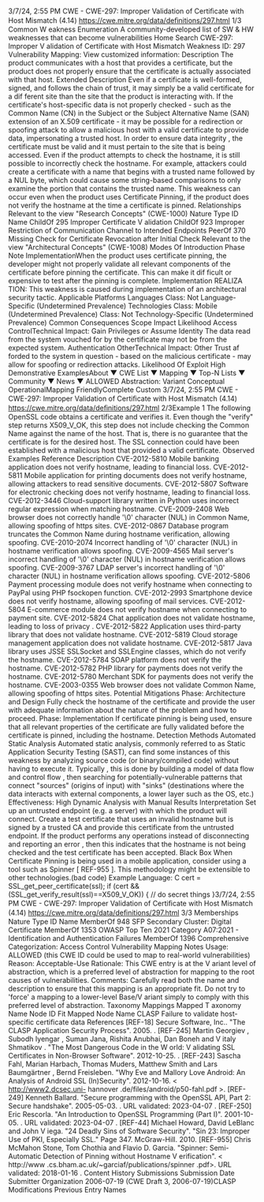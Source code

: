 3/7/24, 2:55 PM CWE - CWE-297: Improper Validation of Certiﬁcate with Host Mismatch (4.14)
https://cwe.mitre.org/data/deﬁnitions/297.html 1/3
Common W eakness Enumeration
A community-developed list of SW & HW weaknesses that can become
vulnerabilities
Home Search
CWE-297: Improper V alidation of Certificate with Host Mismatch
Weakness ID: 297
Vulnerability Mapping: 
View customized information:
 Description
The product communicates with a host that provides a certificate, but the product does not properly ensure that the certificate is
actually associated with that host.
 Extended Description
Even if a certificate is well-formed, signed, and follows the chain of trust, it may simply be a valid certificate for a dif ferent site than the
site that the product is interacting with. If the certificate's host-specific data is not properly checked - such as the Common Name (CN)
in the Subject or the Subject Alternative Name (SAN) extension of an X.509 certificate - it may be possible for a redirection or
spoofing attack to allow a malicious host with a valid certificate to provide data, impersonating a trusted host. In order to ensure data
integrity , the certificate must be valid and it must pertain to the site that is being accessed.
Even if the product attempts to check the hostname, it is still possible to incorrectly check the hostname. For example, attackers could
create a certificate with a name that begins with a trusted name followed by a NUL byte, which could cause some string-based
comparisons to only examine the portion that contains the trusted name.
This weakness can occur even when the product uses Certificate Pinning, if the product does not verify the hostname at the time a
certificate is pinned.
 Relationships
 Relevant to the view "Research Concepts" (CWE-1000)
Nature Type ID Name
ChildOf 295 Improper Certificate V alidation
ChildOf 923 Improper Restriction of Communication Channel to Intended Endpoints
PeerOf 370 Missing Check for Certificate Revocation after Initial Check
 Relevant to the view "Architectural Concepts" (CWE-1008)
 Modes Of Introduction
Phase Note
ImplementationWhen the product uses certificate pinning, the developer might not properly validate all relevant components of
the certificate before pinning the certificate. This can make it dif ficult or expensive to test after the pinning is
complete.
Implementation REALIZA TION: This weakness is caused during implementation of an architectural security tactic.
 Applicable Platforms
Languages
Class: Not Language-Specific (Undetermined Prevalence)
Technologies
Class: Mobile (Undetermined Prevalence)
Class: Not Technology-Specific (Undetermined Prevalence)
 Common Consequences
Scope Impact Likelihood
Access ControlTechnical Impact: Gain Privileges or Assume Identity
The data read from the system vouched for by the certificate may not be from the expected system.
Authentication
OtherTechnical Impact: Other
Trust af forded to the system in question - based on the malicious certificate - may allow for spoofing
or redirection attacks.
 Likelihood Of Exploit
High
 Demonstrative ExamplesAbout ▼ CWE List ▼ Mapping ▼ Top-N Lists ▼ Community ▼ News ▼
ALLOWED
Abstraction: Variant
Conceptual OperationalMapping
FriendlyComplete Custom
3/7/24, 2:55 PM CWE - CWE-297: Improper Validation of Certiﬁcate with Host Mismatch (4.14)
https://cwe.mitre.org/data/deﬁnitions/297.html 2/3Example 1
The following OpenSSL code obtains a certificate and verifies it.
Even though the "verify" step returns X509\_V\_OK, this step does not include checking the Common Name against the name of the
host. That is, there is no guarantee that the certificate is for the desired host. The SSL connection could have been established with a
malicious host that provided a valid certificate.
 Observed Examples
Reference Description
CVE-2012-5810 Mobile banking application does not verify hostname, leading to financial loss.
CVE-2012-5811 Mobile application for printing documents does not verify hostname, allowing attackers to read
sensitive documents.
CVE-2012-5807 Software for electronic checking does not verify hostname, leading to financial loss.
CVE-2012-3446 Cloud-support library written in Python uses incorrect regular expression when matching hostname.
CVE-2009-2408 Web browser does not correctly handle '\0' character (NUL) in Common Name, allowing spoofing of
https sites.
CVE-2012-0867 Database program truncates the Common Name during hostname verification, allowing spoofing.
CVE-2010-2074 Incorrect handling of '\0' character (NUL) in hostname verification allows spoofing.
CVE-2009-4565 Mail server's incorrect handling of '\0' character (NUL) in hostname verification allows spoofing.
CVE-2009-3767 LDAP server's incorrect handling of '\0' character (NUL) in hostname verification allows spoofing.
CVE-2012-5806 Payment processing module does not verify hostname when connecting to PayPal using PHP
fsockopen function.
CVE-2012-2993 Smartphone device does not verify hostname, allowing spoofing of mail services.
CVE-2012-5804 E-commerce module does not verify hostname when connecting to payment site.
CVE-2012-5824 Chat application does not validate hostname, leading to loss of privacy .
CVE-2012-5822 Application uses third-party library that does not validate hostname.
CVE-2012-5819 Cloud storage management application does not validate hostname.
CVE-2012-5817 Java library uses JSSE SSLSocket and SSLEngine classes, which do not verify the hostname.
CVE-2012-5784 SOAP platform does not verify the hostname.
CVE-2012-5782 PHP library for payments does not verify the hostname.
CVE-2012-5780 Merchant SDK for payments does not verify the hostname.
CVE-2003-0355 Web browser does not validate Common Name, allowing spoofing of https sites.
 Potential Mitigations
Phase: Architecture and Design
Fully check the hostname of the certificate and provide the user with adequate information about the nature of the problem and
how to proceed.
Phase: Implementation
If certificate pinning is being used, ensure that all relevant properties of the certificate are fully validated before the certificate is
pinned, including the hostname.
 Detection Methods
Automated Static Analysis
Automated static analysis, commonly referred to as Static Application Security Testing (SAST), can find some instances of this
weakness by analyzing source code (or binary/compiled code) without having to execute it. Typically , this is done by building a
model of data flow and control flow , then searching for potentially-vulnerable patterns that connect "sources" (origins of input)
with "sinks" (destinations where the data interacts with external components, a lower layer such as the OS, etc.)
Effectiveness: High
Dynamic Analysis with Manual Results Interpretation
Set up an untrusted endpoint (e.g. a server) with which the product will connect. Create a test certificate that uses an invalid
hostname but is signed by a trusted CA and provide this certificate from the untrusted endpoint. If the product performs any
operations instead of disconnecting and reporting an error , then this indicates that the hostname is not being checked and the
test certificate has been accepted.
Black Box
When Certificate Pinning is being used in a mobile application, consider using a tool such as Spinner [ REF-955 ]. This
methodology might be extensible to other technologies.(bad code) Example Language: C 
cert = SSL\_get\_peer\_certificate(ssl);
if (cert && (SSL\_get\_verify\_result(ssl)==X509\_V\_OK)) {
// do secret things
}3/7/24, 2:55 PM CWE - CWE-297: Improper Validation of Certiﬁcate with Host Mismatch (4.14)
https://cwe.mitre.org/data/deﬁnitions/297.html 3/3
 Memberships
Nature Type ID Name
MemberOf 948 SFP Secondary Cluster: Digital Certificate
MemberOf 1353 OWASP Top Ten 2021 Category A07:2021 - Identification and Authentication Failures
MemberOf 1396 Comprehensive Categorization: Access Control
 Vulnerability Mapping Notes
Usage: ALLOWED (this CWE ID could be used to map to real-world vulnerabilities)
Reason: Acceptable-Use
Rationale:
This CWE entry is at the V ariant level of abstraction, which is a preferred level of abstraction for mapping to the root causes of
vulnerabilities.
Comments:
Carefully read both the name and description to ensure that this mapping is an appropriate fit. Do not try to 'force' a mapping to a
lower-level Base/V ariant simply to comply with this preferred level of abstraction.
 Taxonomy Mappings
Mapped T axonomy Name Node ID Fit Mapped Node Name
CLASP Failure to validate host-specific certificate data
 References
[REF-18] Secure Software, Inc.. "The CLASP Application Security Process". 2005.
.
[REF-245] Martin Georgiev , Subodh Iyengar , Suman Jana, Rishita Anubhai, Dan Boneh and V italy Shmatikov . "The Most
Dangerous Code in the W orld: V alidating SSL Certificates in Non-Browser Software". 2012-10-25.
.
[REF-243] Sascha Fahl, Marian Harbach, Thomas Muders, Matthew Smith and Lars Baumgärtner , Bernd Freisleben. "Why Eve
and Mallory Love Android: An Analysis of Android SSL (In)Security". 2012-10-16. < http://www2.dcsec.uni-
hannover .de/files/android/p50-fahl.pdf >.
[REF-249] Kenneth Ballard. "Secure programming with the OpenSSL API, Part 2: Secure handshake". 2005-05-03.
. URL validated: 2023-04-07 .
[REF-250] Eric Rescorla. "An Introduction to OpenSSL Programming (Part I)". 2001-10-05.
. URL validated: 2023-04-07 .
[REF-44] Michael Howard, David LeBlanc and John V iega. "24 Deadly Sins of Software Security". "Sin 23: Improper Use of PKI,
Especially SSL." Page 347. McGraw-Hill. 2010.
[REF-955] Chris McMahon Stone, Tom Chothia and Flavio D. Garcia. "Spinner: Semi-Automatic Detection of Pinning without
Hostname V erification". < http://www .cs.bham.ac.uk/~garciaf/publications/spinner .pdf>. URL validated: 2018-01-16 .
 Content History
 Submissions
Submission Date Submitter Organization
2006-07-19
(CWE Draft 3, 2006-07-19)CLASP
 Modifications
 Previous Entry Names

